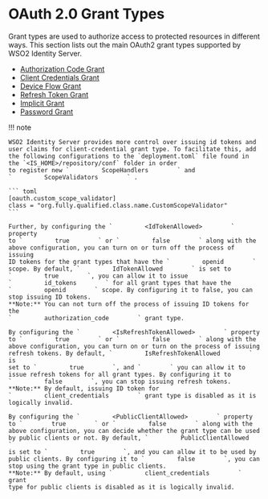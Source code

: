 # OAuth 2.0 Grant Types

Grant types are used to authorize access to protected resources in
different ways. This section lists out the main OAuth2 grant types
supported by WSO2 Identity Server.

-   [Authorization Code Grant]({{base_path}}/guides/access-delegation/auth-code-playground)
-   [Client Credentials Grant]({{base_path}}/guides/access-delegation/client-credentials-playground)
-   [Device Flow Grant]({{base_path}}/guides/access-delegation/try-device-flow)
-   [Refresh Token Grant]({{base_path}}/guides/access-delegation/configure-refresh-token)
-   [Implicit Grant]({{base_path}}/guides/access-delegation/implicit-playground/)
-   [Password Grant]({{base_path}}/guides/access-delegation/password-playground)

!!! note

    WSO2 Identity Server provides more control over issuing id tokens and
    user claims for client-credential grant type. To facilitate this, add the following configurations to the `deployment.toml` file found in the `<IS_HOME>/repository/conf` folder in order 
    to register new `         ScopeHandlers        ` and
    `         ScopeValidators        ` .
    
    ``` toml
    [oauth.custom_scope_validator]
    class = "org.fully.qualified.class.name.CustomScopeValidator"
    ```
    
    Further, by configuring the `         <IdTokenAllowed>        ` property
    to `         true        ` or `         false        ` along with the
    above configuration, you can turn on or turn off the process of issuing
    ID tokens for the grant types that have the `         openid        `
    scope. By default, `         IdTokenAllowed        ` is set to
    `         true        `, you can allow it to issue
    `         id_tokens        ` for all grant types that have the
    `         openid        ` scope. By configuring it to false, you can
    stop issuing ID tokens.  
    **Note:** You can not turn off the process of issuing ID tokens for the
    `         authorization_code        ` grant type.
    
    By configuring the `         <IsRefreshTokenAllowed>        ` property
    to `         true        ` or `         false        ` along with the
    above configuration, you can turn on or turn on the process of issuing
    refresh tokens. By default, `         IsRefreshTokenAllowed        ` is
    set to `         true        `, and `        ` you can allow it to
    issue refresh tokens for all grant types. By configuring it to
    `         false        `, you can stop issuing refresh tokens.  
    **Note:** By default, issuing ID token for
    `         client_credentials        ` grant type is disabled as it is
    logically invalid.

    By configuring the `         <PublicClientAllowed>        ` property
    to `        true        ` or `         false        ` along with the
    above configuration, you can decide whether the grant type can be used
    by public clients or not. By default, `         PublicClientAllowed        ` 
    is set to `         true        `, and you can allow it to be used by
    public clients. By configuring it to `         false        `, you can
    stop using the grant type in public clients.   
    **Note:** By default, using `         client_credentials        ` grant 
    type for public clients is disabled as it is logically invalid.